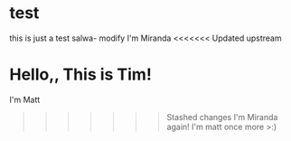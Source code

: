 # test
this is just a test
salwa- modify
I'm Miranda
<<<<<<< Updated upstream

Hello,, This is Tim!
=======
I'm Matt
>>>>>>> Stashed changes
I'm Miranda again!
I'm matt once more >:)
